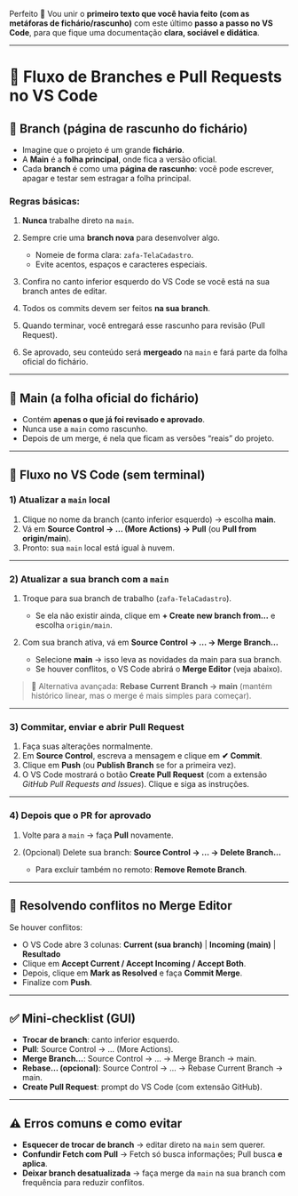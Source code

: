 Perfeito 🚀 Vou unir o **primeiro texto que você havia feito (com as metáforas de fichário/rascunho)** com este último **passo a passo no VS Code**, para que fique uma documentação **clara, sociável e didática**.

---

# 📘 Fluxo de Branches e Pull Requests no VS Code

## 🌿 Branch (página de rascunho do fichário)

* Imagine que o projeto é um grande **fichário**.
* A **Main** é a **folha principal**, onde fica a versão oficial.
* Cada **branch** é como uma **página de rascunho**: você pode escrever, apagar e testar sem estragar a folha principal.

### Regras básicas:

1. **Nunca** trabalhe direto na `main`.
2. Sempre crie uma **branch nova** para desenvolver algo.

   * Nomeie de forma clara: `zafa-TelaCadastro`.
   * Evite acentos, espaços e caracteres especiais.
3. Confira no canto inferior esquerdo do VS Code se você está na sua branch antes de editar.
4. Todos os commits devem ser feitos **na sua branch**.
5. Quando terminar, você entregará esse rascunho para revisão (Pull Request).
6. Se aprovado, seu conteúdo será **mergeado** na `main` e fará parte da folha oficial do fichário.

---

## 📌 Main (a folha oficial do fichário)

* Contém **apenas o que já foi revisado e aprovado**.
* Nunca use a `main` como rascunho.
* Depois de um merge, é nela que ficam as versões “reais” do projeto.

---

## 🔄 Fluxo no VS Code (sem terminal)

### 1) Atualizar a `main` local

1. Clique no nome da branch (canto inferior esquerdo) → escolha **main**.
2. Vá em **Source Control → … (More Actions) → Pull** (ou **Pull from origin/main**).
3. Pronto: sua `main` local está igual à nuvem.

---

### 2) Atualizar a sua branch com a `main`

1. Troque para sua branch de trabalho (`zafa-TelaCadastro`).

   * Se ela não existir ainda, clique em **+ Create new branch from…** e escolha `origin/main`.
2. Com sua branch ativa, vá em **Source Control → … → Merge Branch…**

   * Selecione **main** → isso leva as novidades da main para sua branch.
   * Se houver conflitos, o VS Code abrirá o **Merge Editor** (veja abaixo).

> 🔹 Alternativa avançada: **Rebase Current Branch → main** (mantém histórico linear, mas o merge é mais simples para começar).

---

### 3) Commitar, enviar e abrir Pull Request

1. Faça suas alterações normalmente.
2. Em **Source Control**, escreva a mensagem e clique em **✔ Commit**.
3. Clique em **Push** (ou **Publish Branch** se for a primeira vez).
4. O VS Code mostrará o botão **Create Pull Request** (com a extensão *GitHub Pull Requests and Issues*). Clique e siga as instruções.

---

### 4) Depois que o PR for aprovado

1. Volte para a `main` → faça **Pull** novamente.
2. (Opcional) Delete sua branch: **Source Control → … → Delete Branch…**

   * Para excluir também no remoto: **Remove Remote Branch**.

---

## 🔧 Resolvendo conflitos no Merge Editor

Se houver conflitos:

* O VS Code abre 3 colunas:
  **Current (sua branch)** | **Incoming (main)** | **Resultado**
* Clique em **Accept Current / Accept Incoming / Accept Both**.
* Depois, clique em **Mark as Resolved** e faça **Commit Merge**.
* Finalize com **Push**.

---

## ✅ Mini-checklist (GUI)

* **Trocar de branch**: canto inferior esquerdo.
* **Pull**: Source Control → … (More Actions).
* **Merge Branch…**: Source Control → … → Merge Branch → main.
* **Rebase… (opcional)**: Source Control → … → Rebase Current Branch → main.
* **Create Pull Request**: prompt do VS Code (com extensão GitHub).

---

## ⚠️ Erros comuns e como evitar

* **Esquecer de trocar de branch** → editar direto na `main` sem querer.
* **Confundir Fetch com Pull** → Fetch só busca informações; Pull busca **e aplica**.
* **Deixar branch desatualizada** → faça merge da `main` na sua branch com frequência para reduzir conflitos.
